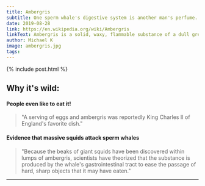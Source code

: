 ```yaml
---
title: Ambergris
subtitle: One sperm whale's digestive system is another man's perfume.
date: 2019-08-28
link: https://en.wikipedia.org/wiki/Ambergris
linkText: Ambergris is a solid, waxy, flammable substance of a dull grey or blackish colour produced in the digestive system of sperm whales. Freshly produced ambergris has a marine, fecal odor.
author: Michael K
image: ambergris.jpg
tags:
---
```


{% include post.html %}

## Why it's wild:
#### People even like to eat it!
> "A serving of eggs and ambergris was reportedly King Charles II of England's favorite dish."

#### Evidence that massive squids attack sperm whales
>   "Because the beaks of giant squids have been discovered within lumps of ambergris, scientists have theorized that the substance is produced by the whale's gastrointestinal tract to ease the passage of hard, sharp objects that it may have eaten."


---